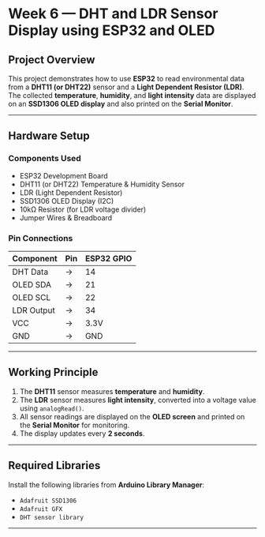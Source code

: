 # Week 6 — DHT and LDR Sensor Display using ESP32 and OLED

##  Project Overview
This project demonstrates how to use **ESP32** to read environmental data from a **DHT11 (or DHT22)** sensor and a **Light Dependent Resistor (LDR)**.  
The collected **temperature**, **humidity**, and **light intensity** data are displayed on an **SSD1306 OLED display** and also printed on the **Serial Monitor**.

---

##  Hardware Setup

###  Components Used
- ESP32 Development Board  
- DHT11 (or DHT22) Temperature & Humidity Sensor  
- LDR (Light Dependent Resistor)  
- SSD1306 OLED Display (I2C)  
- 10kΩ Resistor (for LDR voltage divider)  
- Jumper Wires & Breadboard  

###  Pin Connections

| Component | Pin | ESP32 GPIO |
|------------|-----|-------------|
| DHT Data   | →   | 14 |
| OLED SDA   | →   | 21 |
| OLED SCL   | →   | 22 |
| LDR Output | →   | 34 |
| VCC        | →   | 3.3V |
| GND        | →   | GND |

---

##  Working Principle

1. The **DHT11** sensor measures **temperature** and **humidity**.  
2. The **LDR** sensor measures **light intensity**, converted into a voltage value using `analogRead()`.  
3. All sensor readings are displayed on the **OLED screen** and printed on the **Serial Monitor** for monitoring.  
4. The display updates every **2 seconds**.

---

##  Required Libraries

Install the following libraries from **Arduino Library Manager**:
- `Adafruit SSD1306`
- `Adafruit GFX`
- `DHT sensor library`

---

